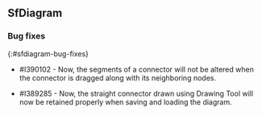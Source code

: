 ## SfDiagram

### Bug fixes
{:#sfdiagram-bug-fixes}

* \#I390102 - Now, the segments of a connector will not be altered when the connector is dragged along with its neighboring nodes. 

* \#I389285 - Now, the straight connector drawn using Drawing Tool will now be retained properly when saving and loading the diagram. 